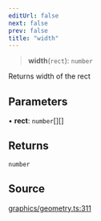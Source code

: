 ```yaml
---
editUrl: false
next: false
prev: false
title: "width"
---
```


> **width**(`rect`): `number`

Returns width of the rect

## Parameters

• **rect**: `number`[][]

## Returns

`number`

## Source

[graphics/geometry.ts:311](https://github.com/dakhetov/dgmjs/blob/main/packages/core/src/graphics/geometry.ts#L311)
